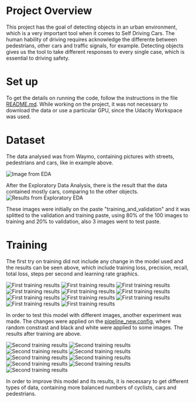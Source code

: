# Project Overview

This project has the goal of detecting objects in an urban environment, which is a very important tool when it comes to Self Driving Cars. The human hability of driving requires acknowledge the differente between pedestrians, other cars and traffic signals, for example. Detecting objects gives us the tool to take different responses to every single case, which is essential to driving safety. 

# Set up

To get the details on running the code, follow the instructions in the file [README.md](https://github.com/brucefie/sdc-p1-objectdetection/blob/main/README.md). 
While working on the project, it was not necessary to download the data or use a particular GPU, since the Udacity Workspace was used.

# Dataset

The data analysed was from Waymo, containing pictures with streets, pedestrians and cars, like in example above. 

![Image from EDA](files/01.png)

After the Exploratory Data Analysis, there is the result that the data contained mostly cars, comparing to the other objects.
![Results from Exploratory EDA](files/02.png)

These images were initially on the paste "training_and_validation" and it was splitted to the validation and training paste, using 80% of the 100 images to training and 20% to validation, also 3 images went to test paste.  

# Training

The first try on training did not include any change in the model used and the results can be seen above, which include training loss, precision, recall, total loss, steps per second and learning rate graphics. 

![First training results](files/03.png) ![First training results](files/04.png) ![First training results](files/05.png) ![First training results](files/06.png) ![First training results](files/07.png) ![First training results](files/08.png) ![First training results](files/09.png) ![First training results](files/10.png) ![First training results](files/11.png) ![First training results](files/12.png) ![First training results](files/13.png) 

In order to test this model with different images, another experiment was made. The changes were applied on the [pipeline_new.config](https://github.com/brucefie/sdc-p1-objectdetection/blob/main/experiments/experiment2/pipeline_new.config), where random constrast and black and white were applied to some images. The results after training are above.

![Second training results](files/14.png) ![Second training results](files/15.png) ![Second training results](files/16.png) ![Second training results](files/17.png) ![Second training results](files/18.png) ![Second training results](files/19.png) ![Second training results](files/20.png) ![Second training results](files/21.png) ![Second training results](files/22.png)

In order to improve this model and its results, it is necessary to get different types of data, containing more balanced numbers of cyclists, cars and pedestrians.


